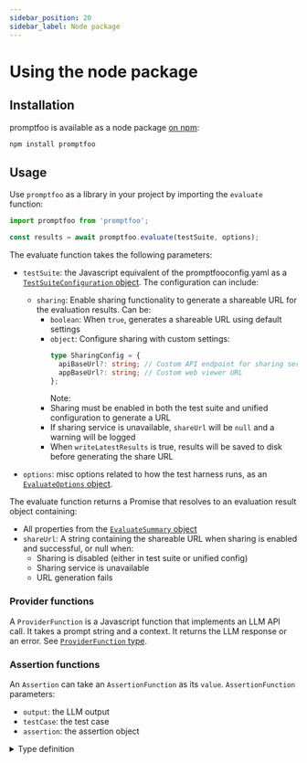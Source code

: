 ```yaml
---
sidebar_position: 20
sidebar_label: Node package
---
```


# Using the node package

## Installation

promptfoo is available as a node package [on npm](https://www.npmjs.com/package/promptfoo):

```sh
npm install promptfoo
```

## Usage

Use `promptfoo` as a library in your project by importing the `evaluate` function:

```ts
import promptfoo from 'promptfoo';

const results = await promptfoo.evaluate(testSuite, options);
```

The evaluate function takes the following parameters:

- `testSuite`: the Javascript equivalent of the promptfooconfig.yaml as a [`TestSuiteConfiguration` object](/docs/configuration/reference#testsuiteconfiguration). The configuration can include:

  - `sharing`: Enable sharing functionality to generate a shareable URL for the evaluation results. Can be:
    - `boolean`: When `true`, generates a shareable URL using default settings
    - `object`: Configure sharing with custom settings:
      ```typescript
      type SharingConfig = {
        apiBaseUrl?: string; // Custom API endpoint for sharing service
        appBaseUrl?: string; // Custom web viewer URL
      };
      ```
      Note:
    - Sharing must be enabled in both the test suite and unified configuration to generate a URL
    - If sharing service is unavailable, `shareUrl` will be `null` and a warning will be logged
    - When `writeLatestResults` is true, results will be saved to disk before generating the share URL

- `options`: misc options related to how the test harness runs, as an [`EvaluateOptions` object](/docs/configuration/reference#evaluateoptions).

The evaluate function returns a Promise that resolves to an evaluation result object containing:

- All properties from the [`EvaluateSummary` object](/docs/configuration/reference#evaluatesummary)
- `shareUrl`: A string containing the shareable URL when sharing is enabled and successful, or null when:
  - Sharing is disabled (either in test suite or unified config)
  - Sharing service is unavailable
  - URL generation fails

### Provider functions

A `ProviderFunction` is a Javascript function that implements an LLM API call. It takes a prompt string and a context. It returns the LLM response or an error. See [`ProviderFunction` type](/docs/configuration/reference#providerfunction).

### Assertion functions

An `Assertion` can take an `AssertionFunction` as its `value`. `AssertionFunction` parameters:

- `output`: the LLM output
- `testCase`: the test case
- `assertion`: the assertion object

<details>
<summary>Type definition</summary>
```typescript
type AssertionFunction = (
  output: string,
  testCase: AtomicTestCase,
  assertion: Assertion,
) => Promise<GradingResult>;

interface GradingResult {
// Whether the test passed or failed
pass: boolean;

// Test score, typically between 0 and 1
score: number;

// Plain text reason for the result
reason: string;

// Map of labeled metrics to values
namedScores?: Record<string, number>;

// Record of tokens usage for this assertion
tokensUsed?: Partial<{
total: number;
prompt: number;
completion: number;
cached?: number;
}>;

// List of results for each component of the assertion
componentResults?: GradingResult[];

// The assertion that was evaluated
assertion: Assertion | null;
}

````
</details>

For more info on different assertion types, see [assertions & metrics](/docs/configuration/expected-outputs/).

## Example

Here's a complete example showing various features including sharing:

```js
import promptfoo from 'promptfoo';

const results = await promptfoo.evaluate(
  {
    prompts: ['Rephrase this in French: {{body}}', 'Rephrase this like a pirate: {{body}}'],
    providers: ['openai:gpt-4o-mini'],
    tests: [
      {
        vars: {
          body: 'Hello world',
        },
      },
      {
        vars: {
          body: "I'm hungry",
        },
      },
    ],
    writeLatestResults: true, // write results to disk so they can be viewed in web viewer
    sharing: {
      // Optional: customize sharing endpoints
      apiBaseUrl: 'https://api.example.com',
      appBaseUrl: 'https://viewer.example.com'
    },
  },
  {
    maxConcurrency: 2,
  },
);

// Access the shareable URL if sharing is enabled and successful
if (results.shareUrl) {
  console.log('View results at:', results.shareUrl);
}

console.log(results);
```

This code imports the `promptfoo` library, defines the evaluation options, and then calls the `evaluate` function with these options.

You can also supply functions as `prompts`, `providers`, or `asserts`:

```js
import promptfoo from 'promptfoo';

(async () => {
  const results = await promptfoo.evaluate({
    prompts: [
      'Rephrase this in French: {{body}}',
      (vars) => {
        return `Rephrase this like a pirate: ${vars.body}`;
      },
    ],
    providers: [
      'openai:gpt-4o-mini',
      (prompt, context) => {
        // Call LLM here...
        console.log(`Prompt: ${prompt}, vars: ${JSON.stringify(context.vars)}`);
        return {
          output: '<LLM output>',
        };
      },
    ],
    tests: [
      {
        vars: {
          body: 'Hello world',
        },
      },
      {
        vars: {
          body: "I'm hungry",
        },
        assert: [
          {
            type: 'javascript',
            value: (output) => {
              const pass = output.includes("J'ai faim");
              return {
                pass,
                score: pass ? 1.0 : 0.0,
                reason: pass ? 'Output contained substring' : 'Output did not contain substring',
              };
            },
          },
        ],
      },
    ],
    sharing: {
      apiBaseUrl: 'https://api.example.com',
      appBaseUrl: 'https://viewer.example.com'
    },
  });
  console.log('RESULTS:');
  console.log(results);

  if (results.shareUrl) {
    console.log('View results at:', results.shareUrl);
  }
})();
```

There's a full example on Github [here](https://github.com/promptfoo/promptfoo/tree/main/examples/node-package).

Here's the example output in JSON format:

```json
{
  "results": [
    {
      "prompt": {
        "raw": "Rephrase this in French: Hello world",
        "display": "Rephrase this in French: {{body}}"
      },
      "vars": {
        "body": "Hello world"
      },
      "response": {
        "output": "Bonjour le monde",
        "tokenUsage": {
          "total": 19,
          "prompt": 16,
          "completion": 3
        }
      }
    },
    {
      "prompt": {
        "raw": "Rephrase this in French: I&#39;m hungry",
        "display": "Rephrase this in French: {{body}}"
      },
      "vars": {
        "body": "I'm hungry"
      },
      "response": {
        "output": "J'ai faim.",
        "tokenUsage": {
          "total": 24,
          "prompt": 19,
          "completion": 5
        }
      }
    }
    // ...
  ],
  "stats": {
    "successes": 4,
    "failures": 0,
    "tokenUsage": {
      "total": 120,
      "prompt": 72,
      "completion": 48
    }
  },
  "table": [
    ["Rephrase this in French: {{body}}", "Rephrase this like a pirate: {{body}}", "body"],
    ["Bonjour le monde", "Ahoy thar, me hearties! Avast ye, world!", "Hello world"],
    [
      "J'ai faim.",
      "Arrr, me belly be empty and me throat be parched! I be needin' some grub, matey!",
      "I'm hungry"
    ]
  ]
}
```
````
